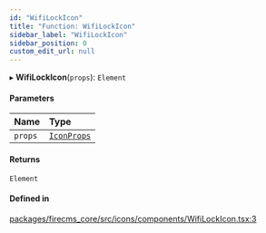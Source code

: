 ```yaml
---
id: "WifiLockIcon"
title: "Function: WifiLockIcon"
sidebar_label: "WifiLockIcon"
sidebar_position: 0
custom_edit_url: null
---
```


▸ **WifiLockIcon**(`props`): `Element`

#### Parameters

| Name | Type |
| :------ | :------ |
| `props` | [`IconProps`](../types/IconProps.md) |

#### Returns

`Element`

#### Defined in

[packages/firecms_core/src/icons/components/WifiLockIcon.tsx:3](https://github.com/FireCMSco/firecms/blob/d45f3739/packages/firecms_core/src/icons/components/WifiLockIcon.tsx#L3)
